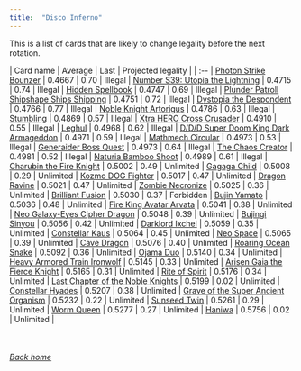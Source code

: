```yaml
---
title:  "Disco Inferno"
---
```


This is a list of cards that are likely to change legality before the next rotation.

| Card name | Average | Last | Projected legality |
| :-- |
[Photon Strike Bounzer](https://db.ygoprodeck.com/card/?search=Photon%20Strike%20Bounzer) | 0.4667 | 0.70 | Illegal |
[Number S39: Utopia the Lightning](https://db.ygoprodeck.com/card/?search=Number%20S39:%20Utopia%20the%20Lightning) | 0.4715 | 0.74 | Illegal |
[Hidden Spellbook](https://db.ygoprodeck.com/card/?search=Hidden%20Spellbook) | 0.4747 | 0.69 | Illegal |
[Plunder Patroll Shipshape Ships Shipping](https://db.ygoprodeck.com/card/?search=Plunder%20Patroll%20Shipshape%20Ships%20Shipping) | 0.4751 | 0.72 | Illegal |
[Dystopia the Despondent](https://db.ygoprodeck.com/card/?search=Dystopia%20the%20Despondent) | 0.4766 | 0.77 | Illegal |
[Noble Knight Artorigus](https://db.ygoprodeck.com/card/?search=Noble%20Knight%20Artorigus) | 0.4786 | 0.63 | Illegal |
[Stumbling](https://db.ygoprodeck.com/card/?search=Stumbling) | 0.4869 | 0.57 | Illegal |
[Xtra HERO Cross Crusader](https://db.ygoprodeck.com/card/?search=Xtra%20HERO%20Cross%20Crusader) | 0.4910 | 0.55 | Illegal |
[Leghul](https://db.ygoprodeck.com/card/?search=Leghul) | 0.4968 | 0.62 | Illegal |
[D/D/D Super Doom King Dark Armageddon](https://db.ygoprodeck.com/card/?search=D/D/D%20Super%20Doom%20King%20Dark%20Armageddon) | 0.4971 | 0.59 | Illegal |
[Mathmech Circular](https://db.ygoprodeck.com/card/?search=Mathmech%20Circular) | 0.4973 | 0.53 | Illegal |
[Generaider Boss Quest](https://db.ygoprodeck.com/card/?search=Generaider%20Boss%20Quest) | 0.4973 | 0.64 | Illegal |
[The Chaos Creator](https://db.ygoprodeck.com/card/?search=The%20Chaos%20Creator) | 0.4981 | 0.52 | Illegal |
[Naturia Bamboo Shoot](https://db.ygoprodeck.com/card/?search=Naturia%20Bamboo%20Shoot) | 0.4989 | 0.61 | Illegal |
[Charubin the Fire Knight](https://db.ygoprodeck.com/card/?search=Charubin%20the%20Fire%20Knight) | 0.5002 | 0.49 | Unlimited |
[Gagaga Child](https://db.ygoprodeck.com/card/?search=Gagaga%20Child) | 0.5008 | 0.29 | Unlimited |
[Kozmo DOG Fighter](https://db.ygoprodeck.com/card/?search=Kozmo%20DOG%20Fighter) | 0.5017 | 0.47 | Unlimited |
[Dragon Ravine](https://db.ygoprodeck.com/card/?search=Dragon%20Ravine) | 0.5021 | 0.47 | Unlimited |
[Zombie Necronize](https://db.ygoprodeck.com/card/?search=Zombie%20Necronize) | 0.5025 | 0.36 | Unlimited |
[Brilliant Fusion](https://db.ygoprodeck.com/card/?search=Brilliant%20Fusion) | 0.5030 | 0.37 | Forbidden |
[Bujin Yamato](https://db.ygoprodeck.com/card/?search=Bujin%20Yamato) | 0.5036 | 0.48 | Unlimited |
[Fire King Avatar Arvata](https://db.ygoprodeck.com/card/?search=Fire%20King%20Avatar%20Arvata) | 0.5041 | 0.38 | Unlimited |
[Neo Galaxy-Eyes Cipher Dragon](https://db.ygoprodeck.com/card/?search=Neo%20Galaxy-Eyes%20Cipher%20Dragon) | 0.5048 | 0.39 | Unlimited |
[Bujingi Sinyou](https://db.ygoprodeck.com/card/?search=Bujingi%20Sinyou) | 0.5056 | 0.42 | Unlimited |
[Darklord Ixchel](https://db.ygoprodeck.com/card/?search=Darklord%20Ixchel) | 0.5059 | 0.35 | Unlimited |
[Constellar Kaus](https://db.ygoprodeck.com/card/?search=Constellar%20Kaus) | 0.5064 | 0.45 | Unlimited |
[Neo Space](https://db.ygoprodeck.com/card/?search=Neo%20Space) | 0.5065 | 0.39 | Unlimited |
[Cave Dragon](https://db.ygoprodeck.com/card/?search=Cave%20Dragon) | 0.5076 | 0.40 | Unlimited |
[Roaring Ocean Snake](https://db.ygoprodeck.com/card/?search=Roaring%20Ocean%20Snake) | 0.5092 | 0.36 | Unlimited |
[Ojama Duo](https://db.ygoprodeck.com/card/?search=Ojama%20Duo) | 0.5140 | 0.34 | Unlimited |
[Heavy Armored Train Ironwolf](https://db.ygoprodeck.com/card/?search=Heavy%20Armored%20Train%20Ironwolf) | 0.5145 | 0.33 | Unlimited |
[Arisen Gaia the Fierce Knight](https://db.ygoprodeck.com/card/?search=Arisen%20Gaia%20the%20Fierce%20Knight) | 0.5165 | 0.31 | Unlimited |
[Rite of Spirit](https://db.ygoprodeck.com/card/?search=Rite%20of%20Spirit) | 0.5176 | 0.34 | Unlimited |
[Last Chapter of the Noble Knights](https://db.ygoprodeck.com/card/?search=Last%20Chapter%20of%20the%20Noble%20Knights) | 0.5199 | 0.02 | Unlimited |
[Constellar Hyades](https://db.ygoprodeck.com/card/?search=Constellar%20Hyades) | 0.5207 | 0.38 | Unlimited |
[Grave of the Super Ancient Organism](https://db.ygoprodeck.com/card/?search=Grave%20of%20the%20Super%20Ancient%20Organism) | 0.5232 | 0.22 | Unlimited |
[Sunseed Twin](https://db.ygoprodeck.com/card/?search=Sunseed%20Twin) | 0.5261 | 0.29 | Unlimited |
[Worm Queen](https://db.ygoprodeck.com/card/?search=Worm%20Queen) | 0.5277 | 0.27 | Unlimited |
[Haniwa](https://db.ygoprodeck.com/card/?search=Haniwa) | 0.5756 | 0.02 | Unlimited |

<br>

###### [Back home](index)